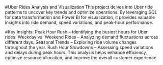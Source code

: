 #Uber Rides Analysis and Visualization
This project delves into Uber ride patterns to uncover key trends and optimize operations. By leveraging SQL for data transformation and Power BI for visualization, it provides valuable insights into ride demand, speed variations, and peak-hour performance.

#Key Insights:
Peak Hour Rush – Identifying the busiest hours for Uber rides.
Weekday vs. Weekend Rides – Analyzing demand fluctuations across different days.
Seasonal Trends – Exploring ride volume changes throughout the year.
Rush Hour Slowdowns – Assessing speed variations and delays during peak hours.
This analysis helps enhance efficiency, optimize resource allocation, and improve the overall customer experience.
